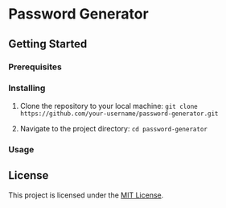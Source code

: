 # Password Generator

<!-- // TODO: -->

## Getting Started

<!-- // TODO: -->

### Prerequisites

<!-- // TODO:  -->

### Installing

1. Clone the repository to your local machine:
   `git clone https://github.com/your-username/password-generator.git`

2. Navigate to the project directory:
   `cd password-generator`

### Usage

<!-- // TODO:  -->

## License

This project is licensed under the [MIT License](LICENSE).
